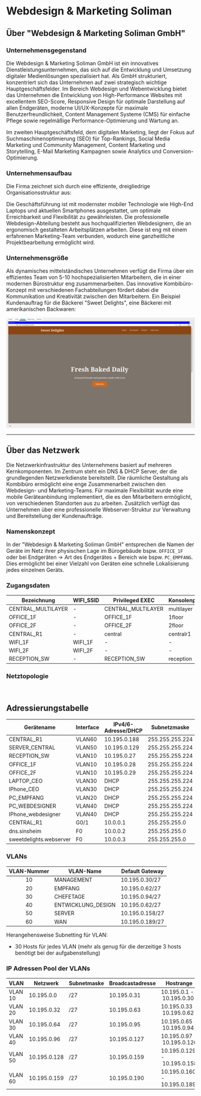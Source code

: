 # Webdesign & Marketing Soliman

## Über "Webdesign & Marketing Soliman GmbH"

### Unternehmensgegenstand

Die Webdesign & Marketing Soliman GmbH ist ein innovatives Dienstleistungsunternehmen, das sich auf die Entwicklung und Umsetzung digitaler Medienlösungen spezialisiert hat. Als GmbH strukturiert, konzentriert sich das Unternehmen auf zwei strategisch wichtige Hauptgeschäftsfelder. Im Bereich Webdesign und Webentwicklung bietet das Unternehmen die Entwicklung von High-Performance Websites mit excellentem SEO-Score, Responsive Design für optimale Darstellung auf allen Endgeräten, moderne UI/UX-Konzepte für maximale Benutzerfreundlichkeit, Content Management Systeme (CMS) für einfache Pflege sowie regelmäßige Performance-Optimierung und Wartung an.

Im zweiten Hauptgeschäftsfeld, dem digitalen Marketing, liegt der Fokus auf Suchmaschinenoptimierung (SEO) für Top-Rankings, Social Media Marketing und Community Management, Content Marketing und Storytelling, E-Mail Marketing Kampagnen sowie Analytics und Conversion-Optimierung.

### Unternehmensaufbau

Die Firma zeichnet sich durch eine effiziente, dreigliedrige Organisationsstruktur aus:

Die Geschäftsführung ist mit modernster mobiler Technologie wie High-End Laptops und aktuellen Smartphones ausgestattet, um optimale Erreichbarkeit und Flexibilität zu gewährleisten. Die professionelle Webdesign-Abteilung besteht aus hochqualifizierten Webdesignern, die an ergonomisch gestalteten Arbeitsplätzen arbeiten. Diese ist eng mit einem erfahrenen Marketing-Team verbunden, wodurch eine ganzheitliche Projektbearbeitung ermöglicht wird.

### Unternehmensgröße

Als dynamisches mittelständisches Unternehmen verfügt die Firma über ein effizientes Team von 5-10 hochspezialisierten Mitarbeitern, die in einer modernen Bürostruktur eng zusammenarbeiten. Das innovative Kombibüro-Konzept mit verschiedenen Fachabteilungen fördert dabei die Kommunikation und Kreativität zwischen den Mitarbeitern. Ein Beispiel Kundenauftrag für die Bäckerei "Sweet Delights", eine Bäckerei mit amerikanischen Backwaren:

![image.png](image.png)

---

## Über das Netzwerk

Die Netzwerkinfrastruktur des Unternehmens basiert auf mehreren Kernkomponenten. Im Zentrum steht ein DNS & DHCP Server, der die grundlegenden Netzwerkdienste bereitstellt. Die räumliche Gestaltung als Kombibüro ermöglicht eine enge Zusammenarbeit zwischen den Webdesign- und Marketing-Teams. Für maximale Flexibilität wurde eine mobile Geräteanbindung implementiert, die es den Mitarbeitern ermöglicht, von verschiedenen Standorten aus zu arbeiten. Zusätzlich verfügt das Unternehmen über eine professionelle Webserver-Struktur zur Verwaltung und Bereitstellung der Kundenaufträge.

### Namenskonzept

In der "Webdesign & Marketing Soliman GmbH" entsprechen die Namen der Geräte im Netz ihrer physischen Lage im Bürogebäude bspw. `OFFICE_1F` oder bei Endgeräten → Art des Endgerätes + Bereich wie bspw. `PC_EMPFANG`. Dies ermöglicht bei einer Vielzahl von Geräten eine schnelle Lokalisierung jedes einzelnen Geräts.

### Zugangsdaten

| Bezeichnung        | WIFI_SSID | Privileged EXEC    | Konsolenport | Domaine       | User  | Passwort | WLAN PW    |
| ------------------ | --------- | ------------------ | ------------ | ------------- | ----- | -------- | ---------- |
| CENTRAL_MULTILAYER | -         | CENTRAL_MULTILAYER | multilayer   | multilayer.de | admin | web      | -          |
| OFFICE_1F          | -         | OFFICE_1F          | 1floor       | 1floor.de     | admin | web      | -          |
| OFFICE_2F          | -         | OFFICE_2F          | 2floor       | 2floor.de     | admin | web      | -          |
| CENTRAL_R1         | -         | central            | centralr1    | centralr1.de  | admin | web      | -          |
| WIFI_1F            | WIFI_1F   | -                  | -            | -             | -     | -        | WIFI1FLOOR |
| WIFI_2F            | WIFI_2F   | -                  | -            | -             | -     | -        | WIFI2FLOOR |
| RECEPTION_SW       | -         | RECEPTION_SW       | reception    | reception.de  | admin | web      |            |

### Netztopologie

<img src="file:///home/rsoliman/.config/marktext/images/2025-03-28-17-22-36-image.png" title="" alt="" width="739">

## Adressierungstabelle

| Gerätename              | Interface | IPv4/6-Adresse/DHCP | Subnetzmaske    | Default Gateway |
| ----------------------- | --------- | ------------------- | --------------- | --------------- |
| CENTRAL_R1              | VLAN60    | 10.195.0.188        | 255.255.255.224 | 10.195.0.189    |
| SERVER_CENTRAL          | VLAN50    | 10.195.0.129        | 255.255.255.224 | 10.195.0.158    |
| RECEPTION_SW            | VLAN10    | 10.195.0.27         | 255.255.255.224 | 10.195.0.30     |
| OFFICE_1F               | VLAN10    | 10.195.0.28         | 255.255.255.224 | 10.195.0.30     |
| OFFICE_2F               | VLAN10    | 10.195.0.29         | 255.255.255.224 | 10.195.0.30     |
| LAPTOP_CEO              | VLAN30    | DHCP                | 255.255.255.224 | 10.195.0.94     |
| IPhone_CEO              | VLAN30    | DHCP                | 255.255.255.224 | 10.195.0.94     |
| PC_EMPFANG              | VLAN20    | DHCP                | 255.255.255.224 | 10.195.0.62     |
| PC_WEBDESIGNER          | VLAN40    | DHCP                | 255.255.255.224 | 10.195.0.62     |
| IPhone_webdesigner      | VLAN40    | DHCP                | 255.255.255.224 | 10.195.0.62     |
| CENTRAL_R1              | G0/1      | 10.0.0.1            | 255.255.255.0   | -               |
| dns.sinsheim            | F0        | 10.0.0.2            | 255.255.255.0   | -               |
| sweetdelights.webserver | F0        | 10.0.0.3            | 255.255.255.0   | -               |

### VLANs

| VLAN-Nummer | VLAN-Name          | Default Gateway |
|:-----------:| ------------------ | --------------- |
| 10          | MANAGEMENT         | 10.195.0.30/27  |
| 20          | EMPFANG            | 10.195.0.62/27  |
| 30          | CHEFETAGE          | 10.195.0.94/27  |
| 40          | ENTWICKLUNG_DESIGN | 10.195.0.62/27  |
| 50          | SERVER             | 10.195.0.158/27 |
| 60          | WAN                | 10.195.0.189/27 |

Herangehensweise Subnetting für VLAN:

- 30 Hosts für jedes VLAN (mehr als genug für die derzeitige 3 hosts benötigt bei der aufgabenstellung)

### IP Adressen Pool der VLANs

| VLAN    | Netzwerk     | Subnetmaske | Broadcastadresse | Hostrange                   |
| ------- | ------------ | ----------- | ---------------- | --------------------------- |
| VLAN 10 | 10.195.0.0   | /27         | 10.195.0.31      | 10.195.0.1 - 10.195.0.30    |
| VLAN 20 | 10.195.0.32  | /27         | 10.195.0.63      | 10.195.0.33 - 10.195.0.62   |
| VLAN 30 | 10.195.0.64  | /27         | 10.195.0.95      | 10.195.0.65 - 10.195.0.94   |
| VLAN 40 | 10.195.0.96  | /27         | 10.195.0.127     | 10.195.0.97 - 10.195.0.126  |
| VLAN 50 | 10.195.0.128 | /27         | 10.195.0.159     | 10.195.0.129 - 10.195.0.158 |
| VLAN 60 | 10.195.0.159 | /27         | 10.195.0.190     | 10.195.0.160 - 10.195.0.189 |
